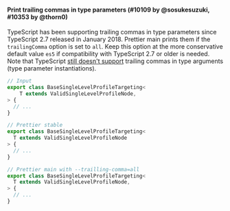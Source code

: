 #### Print trailing commas in type parameters (#10109 by @sosukesuzuki, #10353 by @thorn0)

TypeScript has been supporting trailing commas in type parameters since TypeScript 2.7 released in January 2018. Prettier main prints them if the `trailingComma` option is set to `all`. Keep this option at the more conservative default value `es5` if compatibility with TypeScript 2.7 or older is needed. Note that TypeScript [still doesn't support][ts-issue-21984] trailing commas in type arguments (type parameter instantiations).

[ts-issue-21984]: https://github.com/microsoft/TypeScript/issues/21984

<!-- prettier-ignore -->
```ts
// Input
export class BaseSingleLevelProfileTargeting<
	T extends ValidSingleLevelProfileNode,
> {
  // ...
}

// Prettier stable
export class BaseSingleLevelProfileTargeting<
  T extends ValidSingleLevelProfileNode
> {
  // ...
}

// Prettier main with --trailling-comma=all
export class BaseSingleLevelProfileTargeting<
  T extends ValidSingleLevelProfileNode,
> {
  // ...
}
```
